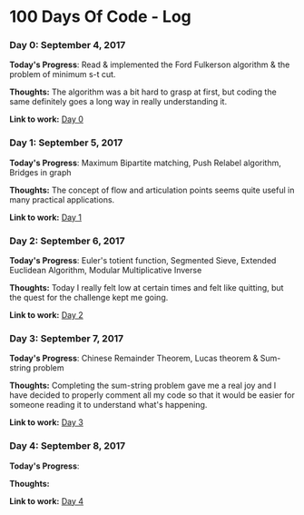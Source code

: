 # 100 Days Of Code - Log

### Day 0: September 4, 2017

**Today's Progress**: Read & implemented the Ford Fulkerson algorithm & the problem of minimum s-t cut.

**Thoughts:** The algorithm was a bit hard to grasp at first, but coding the same definitely goes a long way in really understanding it.

**Link to work:** [Day 0](https://github.com/dalmia/100-days-of-code/tree/master/Day%200)

### Day 1: September 5, 2017

**Today's Progress**: Maximum Bipartite matching, Push Relabel algorithm, Bridges in graph

**Thoughts:** The concept of flow and articulation points seems quite useful in many practical applications.

**Link to work:** [Day 1](https://github.com/dalmia/100-days-of-code/tree/master/Day%201)


### Day 2: September 6, 2017

**Today's Progress**: Euler's totient function, Segmented Sieve, Extended Euclidean Algorithm, Modular Multiplicative Inverse

**Thoughts:** Today I really felt low at certain times and felt like quitting, but the quest for the challenge kept me going.

**Link to work:** [Day 2](https://github.com/dalmia/100-days-of-code/tree/master/Day%202)

### Day 3: September 7, 2017

**Today's Progress**: Chinese Remainder Theorem, Lucas theorem & Sum-string problem

**Thoughts:** Completing the sum-string problem gave me a real joy and I have decided to properly comment all my code so that it would be easier for someone reading it to understand what's happening.

**Link to work:** [Day 3](https://github.com/dalmia/100-days-of-code/tree/master/Day%203)

### Day 4: September 8, 2017

**Today's Progress**: 

**Thoughts:** 

**Link to work:** [Day 4](https://github.com/dalmia/100-days-of-code/tree/master/Day%204)


